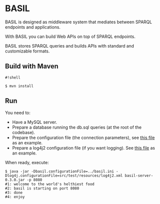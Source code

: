 # BASIL #
BASIL is designed as middleware system that mediates between SPARQL endpoints and applications.

With BASIL you can build Web APIs on top of SPARQL endpoints.

BASIL stores SPARQL queries and builds APIs with standard and customizable formats.

## Build with Maven ##

```
#!shell

$ mvn install
```

## Run ##
You need to:

 - Have a MySQL server.
 - Prepare a database running the db.sql queries (at the root of the codebase).
 - Prepare the configuration file (the connection parameters), see [this file](basil.ini) as an example.
 - Prepare a log4j2 configuration file (if you want logging). See [this file](server/src/test/resources/log4j2.xml) as an example.
 
When ready, execute:

```
$ java -jar -Dbasil.configurationFile=../basil.ini -Dlog4j.configurationFile=src/test/resources/log4j2.xml basil-server-0.3.0.jar -p 8080
#1: welcome to the world's helthiest food
#2: basil is starting on port 8080
#3: done
#4: enjoy
```


